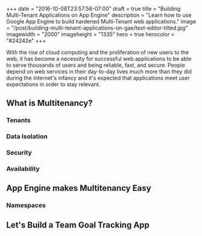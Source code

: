 +++
date = "2016-10-08T23:57:56-07:00"
draft = true
title = "Building Multi-Tenant Applications on App Engine"
description = "Learn how to use Google App Engine to build hardened Multi-Tenant web applications."
image = "/post/building-multi-tenant-applications-on-gae/text-editor-tilted.jpg"
imagewidth = "2000"
imageheight = "1335"
hero = true
herocolor = "#24242e"
+++

With the rise of cloud computing and the proliferation of new users to the web, it has become a
necessity for successful web applications to be able to serve thousands of users and being reliable,
fast, and secure. People depend on web services in their day-to-day lives much more than they did
during the internet's infancy and it's expected that applications meet user expectations in order to
stay relevant.

<!--more-->

## What is Multitenancy?

### Tenants

### Data Isolation

### Security

### Availability

## App Engine makes Multitenancy Easy

### Namespaces

## Let's Build a Team Goal Tracking App
